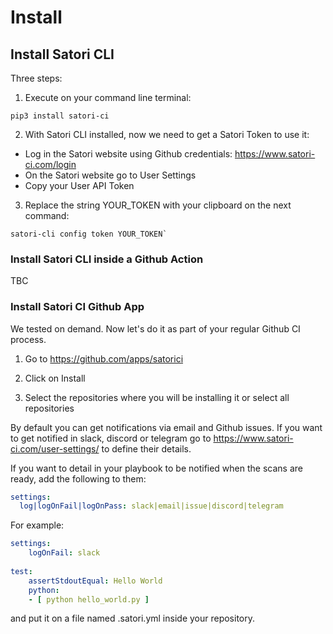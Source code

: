 # Install

## Install Satori CLI

Three steps:

1. Execute on your command line terminal:

```console
pip3 install satori-ci
```

2. With Satori CLI installed, now we need to get a Satori Token to use it:

 * Log in the Satori website using Github credentials: https://www.satori-ci.com/login
 * On the Satori website go to User Settings 
 * Copy your User API Token

3. Replace the string YOUR_TOKEN with your clipboard on the next command: 

```console
satori-cli config token YOUR_TOKEN`
```

### Install Satori CLI inside a Github Action

TBC

### Install Satori CI Github App

We tested on demand. Now let's do it as part of your regular Github CI process. 

1. Go to https://github.com/apps/satorici

2. Click on Install

3. Select the repositories where you will be installing it or select all repositories

By default you can get notifications via email and Github issues. If you want to get notified in slack, discord or telegram go to https://www.satori-ci.com/user-settings/ to define their details. 

If you want to detail in your playbook to be notified when the scans are ready, add the following to them:

```yml
settings:
  log|logOnFail|logOnPass: slack|email|issue|discord|telegram
```

For example:

```yml
settings:
    logOnFail: slack
  
test:
    assertStdoutEqual: Hello World
    python:
    - [ python hello_world.py ]
```

and put it on a file named .satori.yml inside your repository.
